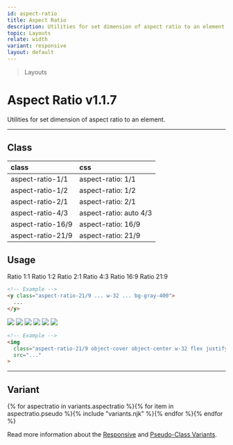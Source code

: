 ```yaml
---
id: aspect-ratio
title: Aspect Ratio
description: Utilities for set dimension of aspect ratio to an element.
topic: Layouts
relate: width
variant: responsive
layout: default
---
```


> Layouts

# Aspect Ratio <span class="ml-1 px-2 py-1 text-sm text-gray-600 (dark)text-charcoal-100 bg-gray-300 (dark)bg-gray-600">v1.1.7</span>

Utilities for set dimension of aspect ratio to an element.

---

## Class

| <span class="px-3 py-1 text-white (dark)text-charcoal-100 bg-gray-700 (dark)bg-gray-600 rounded-full">class</span> | <span class="px-3 py-1 text-white (dark)text-charcoal-100 bg-gray-700 (dark)bg-gray-600 rounded-full">css</span> |
|:--|:--|
| aspect-ratio-1/1 | aspect-ratio: 1/1 |
| aspect-ratio-1/2 | aspect-ratio: 1/2 |
| aspect-ratio-2/1 | aspect-ratio: 2/1 |
| aspect-ratio-4/3 | aspect-ratio: auto 4/3 |
| aspect-ratio-16/9 | aspect-ratio: 16/9 |
| aspect-ratio-21/9 | aspect-ratio: 21/9 |

## Usage

<y class="px-4 my-2 mx-auto flex flex-wrap flex-gap-4 justify-start items-start">
  <y class="aspect-ratio-1/1 w-32 flex justify-center items-center bg-gray-400 border border-gray-500">
    Ratio 1:1
  </y>
  <y class="aspect-ratio-1/2 w-32 flex justify-center items-center bg-gray-400 border border-gray-500">
    Ratio 1:2
  </y>
  <y class="aspect-ratio-2/1 w-32 flex justify-center items-center bg-gray-400 border border-gray-500">
    Ratio 2:1
  </y>
  <y class="aspect-ratio-4/3 w-32 flex justify-center items-center bg-gray-400 border border-gray-500">
    Ratio 4:3
  </y>
  <y class="aspect-ratio-16/9 w-32 flex justify-center items-center bg-gray-400 border border-gray-500">
    Ratio 16:9
  </y>
  <y class="aspect-ratio-21/9 w-32 flex justify-center items-center bg-gray-400 border border-gray-500">
    Ratio 21:9
  </y>
</y>

```html
<!-- Example -->
<y class="aspect-ratio-21/9 ... w-32 ... bg-gray-400">
  ...
</y>
```

<y class="px-4 my-2 mx-auto flex flex-wrap flex-gap-4 justify-start items-start">
  <img class="aspect-ratio-1/1 object-cover object-center w-32 flex justify-center items-center bg-gray-400 border border-gray-500" src="https://picsum.photos/400?=1">
  <img class="aspect-ratio-1/2 object-cover object-center w-32 flex justify-center items-center bg-gray-400 border border-gray-500" src="https://picsum.photos/400?=1">
  <img class="aspect-ratio-2/1 object-cover object-center w-32 flex justify-center items-center bg-gray-400 border border-gray-500" src="https://picsum.photos/400?=1">
  <img class="aspect-ratio-4/3 object-cover object-center w-32 flex justify-center items-center bg-gray-400 border border-gray-500" src="https://picsum.photos/400?=1">
  <img class="aspect-ratio-16/9 object-cover object-center w-32 flex justify-center items-center bg-gray-400 border border-gray-500" src="https://picsum.photos/400?=1">
  <img class="aspect-ratio-21/9 object-cover object-center w-32 flex justify-center items-center bg-gray-400 border border-gray-500" src="https://picsum.photos/400?=1">
</y>

```html
<!-- Example -->
<img
  class="aspect-ratio-21/9 object-cover object-center w-32 flex justify-center items-center bg-gray-400 border border-gray-500"
  src="..."
>
```

---

## Variant

<y class="flex flex-gap-2 flex-wrap justify-start items-center">{% for aspectratio in variants.aspectratio %}{% for item in aspectratio.pseudo %}{% include "variants.njk" %}{% endfor %}{% endfor %}</y>

Read more information about the [Responsive](/responsive) and [Pseudo-Class Variants](/pseudo-class-variants/).